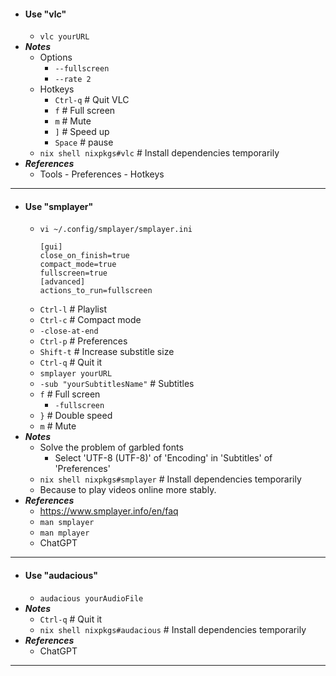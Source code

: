 - #### Use "vlc"
    - `vlc yourURL`
- ***Notes***
    - Options
        - `--fullscreen`
        - `--rate 2`
    - Hotkeys
        - `Ctrl-q` # Quit VLC
        - `f` # Full screen
        - `m` # Mute
        - `]` # Speed up
        - `Space` # pause
    - `nix shell nixpkgs#vlc` # Install dependencies temporarily
- ***References***
    - Tools - Preferences - Hotkeys
- ---
- #### Use "smplayer"
    - `vi ~/.config/smplayer/smplayer.ini`
      ```
      [gui]
      close_on_finish=true
      compact_mode=true
      fullscreen=true
      [advanced]
      actions_to_run=fullscreen
      ```
    - `Ctrl-l` # Playlist
    - `Ctrl-c` # Compact mode
    - `-close-at-end`
    - `Ctrl-p` # Preferences
    - `Shift-t` # Increase substitle size
    - `Ctrl-q` # Quit it
    - `smplayer yourURL`
    - `-sub "yourSubtitlesName"` # Subtitles
    - `f` # Full screen
        - `-fullscreen`
    - `}` # Double speed
    - `m` # Mute
- ***Notes***
    - Solve the problem of garbled fonts
        - Select 'UTF-8 (UTF-8)' of 'Encoding' in 'Subtitles' of 'Preferences'
    - `nix shell nixpkgs#smplayer` # Install dependencies temporarily
    - Because to play videos online more stably.
- ***References***
    - https://www.smplayer.info/en/faq
    - `man smplayer`
    - `man mplayer`
    - ChatGPT
- ---
- #### Use "audacious"
    - `audacious yourAudioFile`
- ***Notes***
    - `Ctrl-q` # Quit it
    - `nix shell nixpkgs#audacious` # Install dependencies temporarily
- ***References***
    - ChatGPT
- ---

